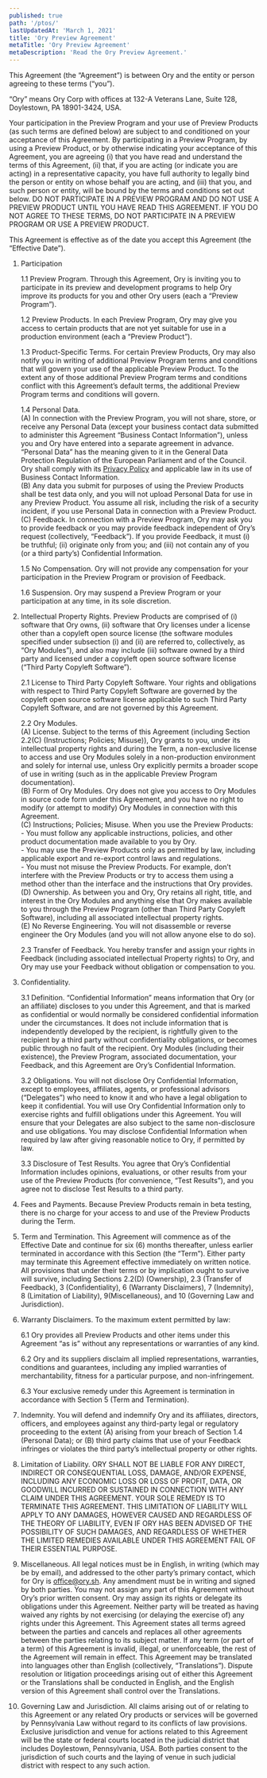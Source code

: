 ```yaml
---
published: true
path: '/ptos/'
lastUpdatedAt: 'March 1, 2021'
title: 'Ory Preview Agreement'
metaTitle: 'Ory Preview Agreement'
metaDescription: 'Read the Ory Preview Agreement.'
---  
```


This Agreement (the “Agreement”) is between Ory and the entity or person agreeing to these terms (“you”).  

“Ory” means Ory Corp with offices at 132-A Veterans Lane, Suite 128, Doylestown, PA 18901-3424, USA.  

Your participation in the Preview Program and your use of Preview Products (as such terms are defined below) are subject to and conditioned on your acceptance of this Agreement. By participating in a Preview Program, by using a Preview Product, or by otherwise indicating your acceptance of this Agreement, you are agreeing (i) that you have read and understand the terms of this Agreement, (ii) that, if you are acting (or indicate you are acting) in a representative capacity, you have full authority to legally bind the person or entity on whose behalf you are acting, and (iii) that you, and such person or entity, will be bound by the terms and conditions set out below. DO NOT PARTICIPATE IN A PREVIEW PROGRAM AND DO NOT USE A PREVIEW PRODUCT UNTIL YOU HAVE READ THIS AGREEMENT. IF YOU DO NOT AGREE TO THESE TERMS, DO NOT PARTICIPATE IN A PREVIEW PROGRAM OR USE A PREVIEW PRODUCT.  

This Agreement is effective as of the date you accept this Agreement (the “Effective Date”).  

1. Participation  

    1.1 Preview Program. Through this Agreement, Ory is inviting you to participate in its preview and development programs to help Ory improve its products for you and other Ory users (each a “Preview Program”).  

    1.2 Preview Products.  In each Preview Program, Ory may give you access to certain products that are not yet suitable for use in a production environment (each a “Preview Product”).  

    1.3 Product-Specific Terms.  For certain Preview Products, Ory may also notify you in writing of additional Preview Program terms and conditions that will govern your use of the applicable Preview Product.  To the extent any of those additional Preview Program terms and conditions conflict with this Agreement’s default terms, the additional Preview Program terms and conditions will govern.  

    1.4 Personal Data.  
      (A) In connection with the Preview Program, you will not share, store, or receive any Personal Data (except your business contact data submitted to administer this Agreement “Business Contact Information”), unless you and Ory have entered into a separate agreement in advance. “Personal Data” has the meaning given to it in the General Data Protection Regulation of the European Parliament and of the Council.  Ory shall comply with its [Privacy Policy](https://ory.sh/privacy) and applicable law in its use of Business Contact Information.  
      (B) Any data you submit for purposes of using the Preview Products shall be test data only, and you will not upload Personal Data for use in any Preview Product.  You assume all risk, including the risk of a security incident, if you use Personal Data in connection with a Preview Product.  
      (C) Feedback.  In connection with a Preview Program, Ory may ask you to provide feedback or you may provide feedback independent of Ory’s request (collectively, “Feedback”).  If you provide Feedback, it must (i) be truthful; (ii) originate only from you; and (iii) not contain any of you (or a third party’s) Confidential Information.  

    1.5 No Compensation.  Ory will not provide any compensation for your participation in the Preview Program or provision of Feedback.  

    1.6 Suspension.  Ory may suspend a Preview  Program or your participation at any time, in its sole discretion.  

2. Intellectual Property Rights.  Preview Products are comprised of (i) software that Ory owns, (ii) software that Ory licenses under a license other than a copyleft open source license (the software modules specified under subsection (i) and (ii) are referred to, collectively, as “Ory Modules”), and also may include (iii) software owned by a third party and licensed under a copyleft open source software license (“Third Party Copyleft Software”).  

    2.1 License to Third Party Copyleft Software.  Your rights and obligations with respect to Third Party Copyleft Software are governed by the copyleft open source software license applicable to such Third Party Copyleft Software, and are not governed by this Agreement.  

    2.2 Ory Modules.  
      (A) License.  Subject to the terms of this Agreement (including Section 2.2(C) (Instructions; Policies; Misuse)), Ory grants to you, under its intellectual property rights and during the Term, a non-exclusive license to access and use Ory Modules solely in a non-production environment and solely for internal use, unless Ory explicitly permits a broader scope of use in writing (such as in the applicable Preview Program documentation).  
      (B) Form of Ory Modules.  Ory does not give you access to Ory Modules in source code form under this Agreement, and you have no right to modify (or attempt to modify) Ory Modules in connection with this Agreement.  
      (C) Instructions; Policies; Misuse. When you use the Preview Products:  
        - You must follow any applicable instructions, policies, and other product documentation made available to you by Ory.  
        - You may use the Preview Products only as permitted by law, including applicable export and re-export control laws and regulations.  
        - You must not misuse the Preview Products. For example, don’t interfere with the Preview Products or try to access them using a method other than the interface and the instructions that Ory provides.  
      (D) Ownership.  As between you and Ory, Ory retains all right, title, and interest in the Ory Modules and anything else that Ory makes available to you through the Preview Program (other than Third Party Copyleft Software), including all associated intellectual property rights.  
      (E) No Reverse Engineering.  You will not disassemble or reverse engineer the Ory Modules (and you will not allow anyone else to do so).  

    2.3 Transfer of Feedback.  You hereby transfer and assign your rights in Feedback (including associated intellectual Property rights) to Ory, and Ory may use your Feedback without obligation or compensation to you.  

3. Confidentiality.  

    3.1 Definition.  “Confidential Information” means information that Ory (or an affiliate) discloses to you under this Agreement, and that is marked as confidential or would normally be considered confidential information under the circumstances.  It does not include information that is independently developed by the recipient, is rightfully given to the recipient by a third party without confidentiality obligations, or becomes public through no fault of the recipient.  Ory Modules (including their existence), the Preview Program, associated documentation, your Feedback, and this Agreement are Ory’s Confidential Information.  

    3.2 Obligations.  You will not disclose Ory Confidential Information, except to employees, affiliates, agents, or professional advisors (“Delegates”) who need to know it and who have a legal obligation to keep it confidential. You will use Ory Confidential Information only to exercise rights and fulfill obligations under this Agreement.  You will ensure that your Delegates are also subject to the same non-disclosure and use obligations. You may disclose Confidential Information when required by law after giving reasonable notice to Ory, if permitted by law.  

    3.3 Disclosure of Test Results.  You agree that Ory’s Confidential Information includes opinions, evaluations, or other results from your use of the Preview Products (for convenience, “Test Results”), and you agree not to disclose Test Results to a third party.  

4. Fees and Payments.  Because Preview Products remain in beta testing, there is no charge for your access to and use of the Preview Products during the Term.  

5. Term and Termination.  This Agreement will commence as of the Effective Date and continue for six (6) months thereafter, unless earlier terminated in accordance with this Section (the “Term”). Either party may terminate this Agreement effective immediately on written notice. All provisions that under their terms or by implication ought to survive will survive, including Sections 2.2(D) (Ownership), 2.3 (Transfer of Feedback), 3 (Confidentiality), 6 (Warranty Disclaimers), 7 (Indemnity), 8 (Limitation of Liability), 9(Miscellaneous), and 10 (Governing Law and Jurisdiction).  

6. Warranty Disclaimers.  To the maximum extent permitted by law:  

    6.1 Ory provides all Preview Products and other items under this Agreement “as is” without any representations or warranties of any kind.  

    6.2 Ory and its suppliers disclaim all implied representations, warranties, conditions and guarantees, including any implied warranties of merchantability, fitness for a particular purpose, and non-infringement.  

    6.3 Your exclusive remedy under this Agreement is termination in accordance with Section 5 (Term and Termination).  

7. Indemnity.  You will defend and indemnify Ory and its affiliates, directors, officers, and employees against any third-party legal or regulatory proceeding to the extent (A) arising from your breach of Section 1.4 (Personal Data); or (B) third party claims that use of your Feedback infringes or violates the third party’s intellectual property or other rights.  

8. Limitation of Liability.  ORY SHALL NOT BE LIABLE FOR ANY DIRECT, INDIRECT OR CONSEQUENTIAL LOSS, DAMAGE, AND/OR EXPENSE, INCLUDING ANY ECONOMIC LOSS OR LOSS OF PROFIT, DATA, OR GOODWILL INCURRED OR SUSTAINED IN CONNECTION WITH ANY CLAIM UNDER THIS AGREEMENT.  YOUR SOLE REMEDY IS TO TERMINATE THIS AGREEMENT.  THIS LIMITATION OF LIABILITY WILL APPLY TO ANY DAMAGES, HOWEVER CAUSED AND REGARDLESS OF THE THEORY OF LIABILITY, EVEN IF ORY HAS BEEN ADVISED OF THE POSSIBILITY OF SUCH DAMAGES, AND REGARDLESS OF WHETHER THE LIMITED REMEDIES AVAILABLE UNDER THIS AGREEMENT FAIL OF THEIR ESSENTIAL PURPOSE.  

9. Miscellaneous.  All legal notices must be in English, in writing (which may be by email), and addressed to the other party’s primary contact, which for Ory is office@ory.sh. Any amendment must be in writing and signed by both parties. You may not assign any part of this Agreement without Ory’s prior written consent.  Ory may assign its rights or delegate its obligations under this Agreement.  Neither party will be treated as having waived any rights by not exercising (or delaying the exercise of) any rights under this Agreement.  This Agreement states all terms agreed between the parties and cancels and replaces all other agreements between the parties relating to its subject matter.  If any term (or part of a term) of this Agreement is invalid, illegal, or unenforceable, the rest of the Agreement will remain in effect.  This Agreement may be translated into languages other than English (collectively, “Translations”). Dispute resolution or litigation proceedings arising out of either this Agreement or the Translations shall be conducted in English, and the English version of this Agreement shall control over the Translations.  

10. Governing Law and Jurisdiction.  All claims arising out of or relating to this Agreement or any related Ory products or services will be governed by Pennsylvania Law without regard to its conflicts of law provisions.  Exclusive jurisdiction and venue for actions related to this Agreement will be the state or federal courts located in the judicial district that includes Doylestown, Pennsylvania, USA. Both parties consent to the jurisdiction of such courts and the laying of venue in such judicial district with respect to any such action.
